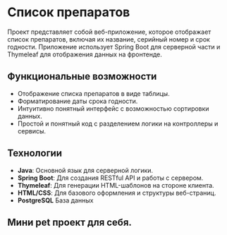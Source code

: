 # Список препаратов

Проект представляет собой веб-приложение, которое отображает список препаратов, включая их название, серийный номер и срок годности. Приложение использует Spring Boot для серверной части и Thymeleaf для отображения данных на фронтенде.

## Функциональные возможности

- Отображение списка препаратов в виде таблицы.
- Форматирование даты срока годности.
- Интуитивно понятный интерфейс с возможностью сортировки данных.
- Простой и понятный код с разделением логики на контроллеры и сервисы.

## Технологии

- **Java**: Основной язык для серверной логики.
- **Spring Boot**: Для создания RESTful API и работы с сервером.
- **Thymeleaf**: Для генерации HTML-шаблонов на стороне клиента.
- **HTML/CSS**: Для базового оформления и структуры веб-страниц.
- **PostgreSQL** База данных 

## Мини pet проект для себя.

